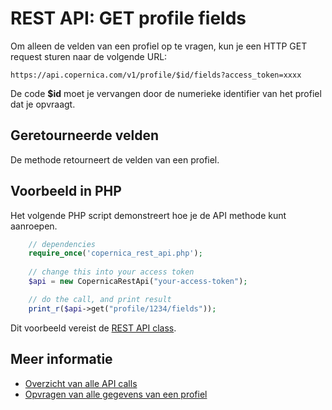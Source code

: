 # REST API: GET profile fields

Om alleen de velden van een profiel op te vragen, kun je een HTTP GET
request sturen naar de volgende URL:

`https://api.copernica.com/v1/profile/$id/fields?access_token=xxxx`

De code **$id** moet je vervangen door de numerieke identifier van het profiel
dat je opvraagt.


## Geretourneerde velden

De methode retourneert de velden van een profiel.


## Voorbeeld in PHP

Het volgende PHP script demonstreert hoe je de API methode kunt aanroepen.

```php
    // dependencies
    require_once('copernica_rest_api.php');
    
    // change this into your access token
    $api = new CopernicaRestApi("your-access-token");

    // do the call, and print result
    print_r($api->get("profile/1234/fields"));
```

Dit voorbeeld vereist de [REST API class](rest-php).

    
## Meer informatie

* [Overzicht van alle API calls](rest-api)
* [Opvragen van alle gegevens van een profiel](rest-get-profile)
